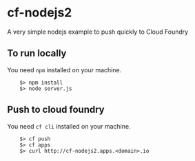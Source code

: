 # cf-nodejs2
A very simple nodejs example to push quickly to Cloud Foundry

## To run locally

You need `npm` installed on your machine.

```
	$> npm install
	$> node server.js
```


## Push to cloud foundry

You need `cf cli` installed on your machine.

```
	$> cf push
	$> cf apps
	$> curl http://cf-nodejs2.apps.<domain>.io
```





